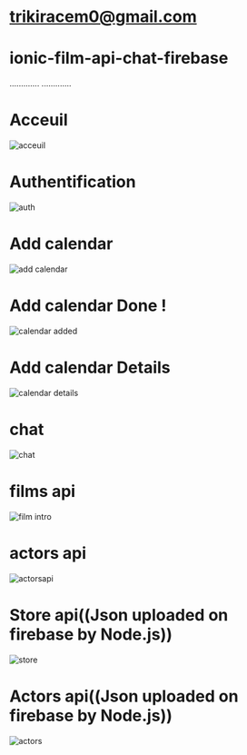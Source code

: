 ﻿# trikiracem0@gmail.com
# ionic-film-api-chat-firebase
.............
.............
# Acceuil
![acceuil](https://user-images.githubusercontent.com/84456341/147851792-2c87324c-fc96-4eb3-87f9-f34dd07c01be.JPG)
# Authentification
![auth](https://user-images.githubusercontent.com/84456341/147851801-d28d9234-c5ae-4639-87d1-2f3229406da5.JPG)
# Add calendar
![add calendar](https://user-images.githubusercontent.com/84456341/147851818-3bbfac4b-c7cf-4c81-a397-25b1e043bb62.JPG)
# Add calendar Done !
![calendar added](https://user-images.githubusercontent.com/84456341/147851825-0bf9eaae-65b8-4d93-9f64-42e7c9e8f7ce.JPG)
# Add calendar Details
![calendar details](https://user-images.githubusercontent.com/84456341/147851833-79241e96-a3b8-4b4d-889a-cd4735b1a682.JPG)
# chat
![chat](https://user-images.githubusercontent.com/84456341/147851845-6deeb692-1ec5-4355-be6a-47e8018268c7.JPG)
# films api
![film intro](https://user-images.githubusercontent.com/84456341/147851857-c42e8067-d03e-4871-b662-ea95ec513768.JPG)
# actors api
![actorsapi](https://user-images.githubusercontent.com/84456341/147851877-bf62df61-e412-4578-8b39-79a1fd9289d4.JPG)
# Store api((Json uploaded on firebase by Node.js))
![store](https://user-images.githubusercontent.com/84456341/147851902-a3fb4f38-1a2f-494e-a870-bbf0300649f5.JPG)
# Actors api((Json uploaded on firebase by Node.js))
![actors](https://user-images.githubusercontent.com/84456341/147851911-40cc4fd2-9a55-4978-aa14-d2aebfdb2dcc.JPG)
